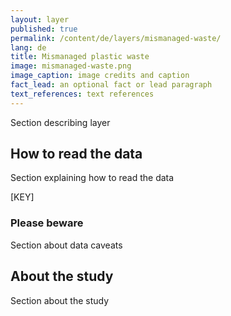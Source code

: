 ```yaml
---
layout: layer
published: true
permalink: /content/de/layers/mismanaged-waste/
lang: de
title: Mismanaged plastic waste
image: mismanaged-waste.png
image_caption: image credits and caption
fact_lead: an optional fact or lead paragraph
text_references: text references
---
```


Section describing layer

## How to read the data

Section explaining how to read the data

[KEY]

### Please beware

Section about data caveats

## About the study

Section about the study
